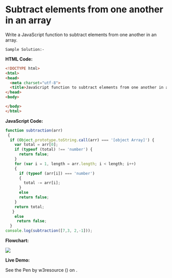 # Subtract elements from one another in an array

Write a JavaScript function to subtract elements from one another in an array.

```
Sample Solution:-
```

**HTML Code:**

```html
<!DOCTYPE html>
<html>
<head>
  <meta charset="utf-8">
  <title>JavaScript function to subtract elements from one another in array</title>
</head>
<body>

</body>
</html>

```

**JavaScript Code:**

```js
function subtraction(arr) 
 {
  if (Object.prototype.toString.call(arr) === '[object Array]') {
    var total = arr[0];
    if (typeof (total) !== 'number') {
      return false;
    }
    for (var i = 1, length = arr.length; i < length; i++)
    {
      if (typeof (arr[i]) === 'number')
      {
        total -= arr[i];
      } 
      else 
      return false;
    }
    return total;
   } 
    else
     return false;
  }
console.log(subtraction([7,3, 2,-1]));

```

**Flowchart:**

![](https://www.w3resource.com/w3r_images/javascript-math-exercise-45.png)

**Live Demo:**

<section class="expand-codepen"><p data-height="380" data-theme-id="0" data-slug-hash="jGLepN" data-default-tab="js,result" data-user="w3resource" data-embed-version="2" data-pen-title="JavaScript - common-editor-exercises" data-editable="true" class="codepen">See the Pen by w3resource () on .</p><codepen></codepen></section>